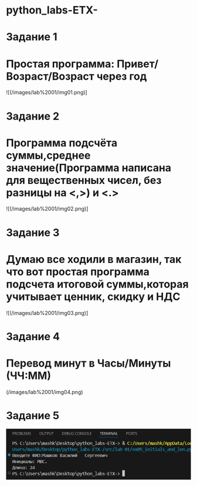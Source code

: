 # python_labs-ETX-

# Задание 1
# Простая программа: Привет/Возраст/Возраст через год
![(/images/lab%2001/img01.png)]


# Задание 2
# Программа подсчёта суммы,среднее значение(Программа написана для вещественных чисел, без разницы на <,>) и <.>
![(/images/lab%2001/img02.png)]


# Задание 3
# Думаю все ходили в магазин, так что вот простая программа подсчета итоговой суммы,которая учитывает ценник, скидку и НДС 
![(/images/lab%2001/img03.png)]


# Задание 4
# Перевод минут в Часы/Минуты (ЧЧ:ММ)
(/images/lab%2001/img04.png)

# Задание 5
![](/images/lab%2001/img05.png)


